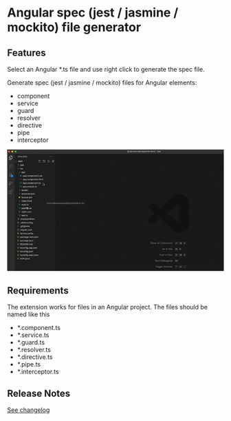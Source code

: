 # Angular spec (jest / jasmine / mockito) file generator

## Features

Select an Angular *.ts file and use right click to generate the spec file.

Generate spec (jest / jasmine / mockito) files for Angular elements:
- component
- service
- guard
- resolver
- directive
- pipe
- interceptor

<img src="https://raw.githubusercontent.com/ThRintelen/angular-spec-generator/main/images/extension.gif" alt="Examples" />

## Requirements

The extension works for files in an Angular project.
The files should be named like this
- *.component.ts
- *.service.ts
- *.guard.ts
- *.resolver.ts
- *.directive.ts
- *.pipe.ts
- *.interceptor.ts


## Release Notes

[See changelog](./CHANGELOG.md)